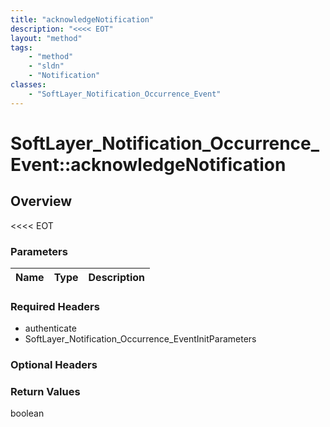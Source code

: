```yaml
---
title: "acknowledgeNotification"
description: "<<<< EOT"
layout: "method"
tags:
    - "method"
    - "sldn"
    - "Notification"
classes:
    - "SoftLayer_Notification_Occurrence_Event"
---
```

# SoftLayer_Notification_Occurrence_Event::acknowledgeNotification
## Overview 
<<<< EOT

### Parameters 
|Name | Type | Description |
| --- | --- | --- |


### Required Headers
* authenticate
* SoftLayer_Notification_Occurrence_EventInitParameters

### Optional Headers

### Return Values
boolean


